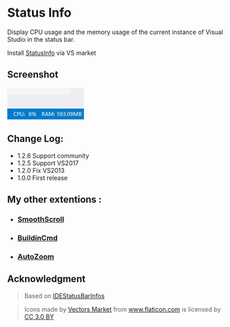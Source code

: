 ﻿# Status Info

Display CPU usage and the memory usage of the current instance of Visual Studio in the status bar.

Install [StatusInfo](https://marketplace.visualstudio.com/items?itemName=lkytal.StatusInfo) via VS market

## Screenshot

![ScreenShot](info.png)

## Change Log:

* 1.2.6 Support community
* 1.2.5 Support VS2017
* 1.2.0 Fix VS2013
* 1.0.0 First release

## My other extentions :

- ### [SmoothScroll](https://marketplace.visualstudio.com/items?itemName=lkytal.SmoothScroll)
- ### [BuildinCmd](https://marketplace.visualstudio.com/items?itemName=lkytal.BuiltinCmd)
- ### [AutoZoom](https://marketplace.visualstudio.com/items?itemName=lkytal.AutoZoom)

## Acknowledgment

> Based on [IDEStatusBarInfos](https://visualstudiogallery.msdn.microsoft.com/4becefef-6915-4fdb-ad46-296ef285c279)

> <div>Icons made by <a href="http://www.flaticon.com/authors/vectors-market" title="Vectors Market">Vectors Market</a> from <a href="http://www.flaticon.com" title="Flaticon">www.flaticon.com</a> is licensed by <a href="http://creativecommons.org/licenses/by/3.0/" title="Creative Commons BY 3.0" target="_blank">CC 3.0 BY</a></div>

